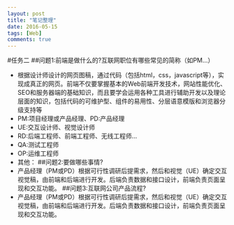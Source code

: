 ```yaml
---
layout: post
title: "笔记整理"
date: 2016-05-15
tags: [Web]
comments: true
---
```


#任务二
##问题1:前端是做什么的?互联网职位有哪些常见的简称（如PM...）
- 根据设计师设计的网页图稿，通过代码（包括html，css，javascript等），实现成真正的网页。前端不仅要掌握基本的Web前端开发技术，网站性能优化、SEO和服务器端的基础知识，而且要学会运用各种工具进行辅助开发以及理论层面的知识，包括代码的可维护型、组件的易用性、分层语意模版和浏览器分级支持等
- PM:项目经理或产品经理、PD:产品经理
- UE:交互设计师、视觉设计师
- RD:后端工程师、前端工程师、无线工程师...
- QA:测试工程师
- OP:运维工程师
- 其他：
##问题2:要做哪些事情?
- 产品经理（PM或PD）根据可行性调研后提需求，然后和视觉（UE）确定交互视觉稿，由前端和后端进行开发。后端负责数据和接口设计，前端负责页面呈现和交互功能。
##问题3:互联网公司产品流程?
- 产品经理（PM或PD）根据可行性调研后提需求，然后和视觉（UE）确定交互视觉稿，由前端和后端进行开发。后端负责数据和接口设计，前端负责页面呈现和交互功能。

